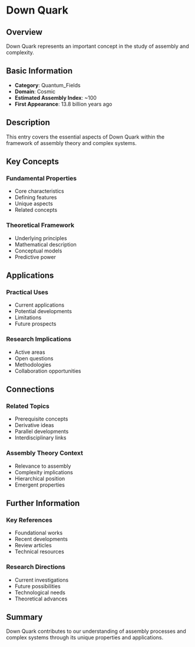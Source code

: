 # Down Quark

## Overview

Down Quark represents an important concept in the study of assembly and complexity.

## Basic Information

- **Category**: Quantum_Fields
- **Domain**: Cosmic
- **Estimated Assembly Index**: ~100
- **First Appearance**: 13.8 billion years ago

## Description

This entry covers the essential aspects of Down Quark within the framework of assembly theory and complex systems.

## Key Concepts

### Fundamental Properties
- Core characteristics
- Defining features
- Unique aspects
- Related concepts

### Theoretical Framework
- Underlying principles
- Mathematical description
- Conceptual models
- Predictive power

## Applications

### Practical Uses
- Current applications
- Potential developments
- Limitations
- Future prospects

### Research Implications
- Active areas
- Open questions
- Methodologies
- Collaboration opportunities

## Connections

### Related Topics
- Prerequisite concepts
- Derivative ideas
- Parallel developments
- Interdisciplinary links

### Assembly Theory Context
- Relevance to assembly
- Complexity implications
- Hierarchical position
- Emergent properties

## Further Information

### Key References
- Foundational works
- Recent developments
- Review articles
- Technical resources

### Research Directions
- Current investigations
- Future possibilities
- Technological needs
- Theoretical advances

## Summary

Down Quark contributes to our understanding of assembly processes and complex systems through its unique properties and applications.
